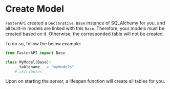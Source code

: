 # Create Model

`FasterAPI` created a `Declarative Base` instance of SQLAlchemy for you, and all built-in models are linked with this `Base`. Therefore, your models must be created based on it. Otherwise, the corresponded table will not be created.

To do so, follow the below example:

```python
from FasterAPI import Base

class MyModel(Base):
    __tablename__ = "mymodels"
    # attributes
```

Upon on starting the server, a lifespan function will create all tables for you.
